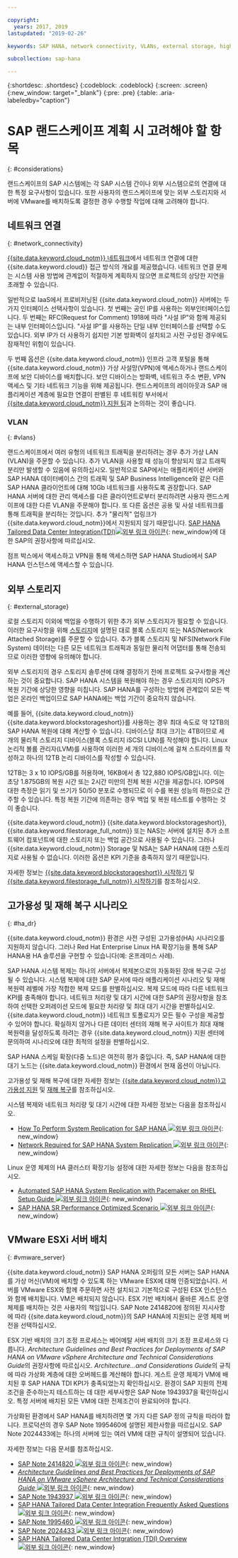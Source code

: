 ```yaml
---

copyright:
  years: 2017, 2019
lastupdated: "2019-02-26"

keywords: SAP HANA, network connectivity, VLANs, external storage, high availability, highly available, disaster recovery, HA, DR, VLANs,

subcollection: sap-hana

---
```


{:shortdesc: .shortdesc}
{:codeblock: .codeblock}
{:screen: .screen}
{:new_window: target="_blank"}
{:pre: .pre}
{:table: .aria-labeledby="caption"}

# SAP 랜드스케이프 계획 시 고려해야 할 항목
{: #considerations}

랜드스케이프의 SAP 시스템에는 각 SAP 시스템 간이나 외부 시스템으로의 연결에 대한 특정 요구사항이 있습니다. 또한 사용자의 랜드스케이프에 맞는 외부 스토리지와 서버에 VMware를 배치하도록 결정한 경우 수행할 작업에 대해 고려해야 합니다.

## 네트워크 연결
{: #network_connectivity}

[{{site.data.keyword.cloud_notm}} 네트워크](/docs/infrastructure/sap-hana?topic=sap-hana-about_ibmcloud_for_sap#ibm_cloud_network)에서 네트워크 연결에 대한 {{site.data.keyword.cloud}} 접근 방식의 개요를 제공했습니다. 네트워크 연결 문제는 시스템 사용 방법에 관계없이 적절하게 계획하지 않으면 프로젝트의 상당한 지연을 초래할 수 있습니다.

일반적으로 IaaS에서 프로비저닝된 {{site.data.keyword.cloud_notm}} 서버에는 두 가지 인터페이스 선택사항이 있습니다. 첫 번째는 공인 IP를 사용하는 외부인터페이스입니다. 두 번째는 RFC(Request for Comment) 1918에 따라 "사설 IP"와 함께 제공되는 내부 인터페이스입니다. "사설 IP"를 사용하는 단일 내부 인터페이스를 선택할 수도 있습니다. 외부 IP가 더 사용하기 쉽지만 기본 방화벽이 설치되고 사전 구성된 경우에도 잠재적인 위험이 있습니다.

두 번째 옵션은 {{site.data.keyword.cloud_notm}} 인프라 고객 포털을 통해 {{site.data.keyword.cloud_notm}} 가상 사설망(VPN)에 액세스하거나 랜드스케이프에 보안 디바이스를 배치합니다. 보안 디바이스는 방화벽, 네트워크 주소 변환, VPN 액세스 및 기타 네트워크 기능을 위해 제공됩니다. 랜드스케이프의 레이아웃과 SAP 애플리케이션 계층에 필요한 연결이 판별된 후 네트워킹 부서에서 [{{site.data.keyword.cloud_notm}} 지원 팀](/docs/get-support?topic=get-support-getting-customer-support#getting-customer-support)과 논의하는 것이 좋습니다.

### VLAN
{: #vlans}

랜드스케이프에서 여러 유형의 네트워크 트래픽을 분리하려는 경우 추가 가상 LAN (VLAN)을 주문할 수 있습니다. 추가 VLAN을 사용할 때 성능이 향상되지 않고 트래픽 분리만 발생할 수 있음에 유의하십시오. 일반적으로 SAP에서는 애플리케이션 서버와 SAP HANA 데이터베이스 간의 트래픽 및 SAP Business Intelligence와 같은 다른 SAP HANA 클라이언트에 대해 10Gb 네트워크를 사용하도록 권장합니다. SAP HANA 서버에 대한 관리 액세스를 다른 클라이언트로부터 분리하려면 사용자 랜드스케이프에 대한 다른 VLAN을 주문해야 합니다. 
또 다른 옵션은 공용 및 사설 네트워크를 통해 트래픽을 분리하는 것입니다. 추가 "물리적" 업링크가 {{site.data.keyword.cloud_notm}}에서 지원되지 않기 때문입니다. [SAP HANA Tailored Data Center Integration(TDI)![외부 링크 아이콘](../../icons/launch-glyph.svg "외부 링크 아이콘")](https://blogs.saphana.com/2015/02/18/sap-hana-tailored-data-center-integration-tdi-overview/){: new_window}에 대한 SAP의 권장사항에 따르십시오.

점프 박스에서 액세스하고 VPN을 통해 액세스하면 SAP HANA Studio에서 SAP HANA 인스턴스에 액세스할 수 있습니다.

## 외부 스토리지
{: #external_storage}

로컬 스토리지 이외에 백업을 수행하기 위한 추가 외부 스토리지가 필요할 수 있습니다. 이러한 요구사항을 위해 [스토리지](/docs/infrastructure/sap-hana?topic=sap-hana-iaas-overview#storage)에 설명된 대로 블록 스토리지 또는 NAS(Network Attached Storage)를 주문할 수 있습니다. 추가 블록 스토리지 및 NFS(Network File System) 데이터는 다른 모든 네트워크 트래픽과 동일한 물리적 어댑터를 통해 전송되므로 이러한 영향에 유의해야 합니다.

외부 스토리지의 경우 스토리지 솔루션에 대해 결정하기 전에 프로젝트 요구사항을 계산하는 것이 중요합니다. SAP HANA 시스템을 복원해야 하는 경우 스토리지의 IOPS가 복원 기간에 상당한 영향을 미칩니다. SAP HANA를 구성하는 방법에 관계없이 모든 백업은 온라인 백업이므로 SAP HANA에는 백업 기간이 중요하지 않습니다.

예를 들어, {{site.data.keyword.cloud_notm}} {{site.data.keyword.blockstorageshort}}를 사용하는 경우 최대 속도로 약 12TB의 SAP HANA 복원에 대해 계산할 수 있습니다. 디바이스당 최대 크기는 4TB이므로 세 개의 물리적 스토리지 디바이스(블록 스토리지 iSCSI LUN)를 작성해야 합니다. Linux 논리적 볼륨 관리자(LVM)를 사용하여 이러한 세 개의 디바이스에 걸쳐 스트라이프를 작성하고 하나의 12TB 논리 디바이스를 작성할 수 있습니다.

12TB는 3 x 10 IOPS/GB를 허용하며, 16KB에서 총 122,880 IOPS/GB입니다. 이는 초당 1.875GB의 복원 시간 또는 2시간 미만의 전체 복원 시간을 제공합니다. IOPS에 대한 측정은 읽기 및 쓰기가 50/50 분포로 수행되므로 이 수를 복원 성능의 하한으로 간주할 수 있습니다. 특정 복원 기간에 의존하는 경우 백업 및 복원 테스트를 수행하는 것이 좋습니다.

{{site.data.keyword.cloud_notm}} {{site.data.keyword.blockstorageshort}}, {{site.data.keyword.filestorage_full_notm}} 또는 NAS는 서버에 설치된 추가 소프트웨어 컴포넌트에 대한 스토리지 또는 백업 공간으로 사용될 수 있습니다. 그러나 {{site.data.keyword.cloud_notm}} Storage 및 NSA는 SAP HANA에 대한 스토리지로 사용될 수 없습니다. 이러한 옵션은 KPI 기준을 충족하지 않기 때문입니다.

자세한 정보는 [{{site.data.keyword.blockstorageshort}} 시작하기](/docs/infrastructure/BlockStorage?topic=BlockStorage-GettingStarted#GettingStarted) 및 [{{site.data.keyword.filestorage_full_notm}} 시작하기](/docs/infrastructure/FileStorage?topic=FileStorage-GettingStarted#getting-started-with-file-storage)를 참조하십시오.

## 고가용성 및 재해 복구 시나리오
{: #ha_dr}

{{site.data.keyword.cloud_notm}} 환경은 사전 구성된 고가용성(HA) 시나리오를 지원하지 않습니다. 그러나 Red Hat Enterprise Linux HA 확장기능을 통해 SAP HANA용 HA 솔루션을 구현할 수 있습니다(예: 온프레미스 사례).

SAP HANA 시스템 복제는 하나의 서버에서 복제본으로의 자동화된 장애 복구로 구성될 수 있습니다. 시스템 복제에 대한 SAP 문서에 따라 애플리케이션 시나리오 및 재해 복원력 레벨에 가장 적합한 복제 모드를 판별하십시오. 복제 모드에 따라 다른 네트워크 KPI를 충족해야 합니다. 네트워크 처리량 및 대기 시간에 대한 SAP의 권장사항을 참조하여 선택한 오퍼레이션 모드에 필요한 처리량 및 최대 대기 시간을 판별하십시오. {{site.data.keyword.cloud_notm}} 네트워크 토폴로지가 모든 필수 구성을 제공할 수 있어야 합니다. 확실하지 않거나 다른 데이터 센터의 재해 복구 사이트가 최대 재해 복원력을 달성하도록 하려는 경우 {{site.data.keyword.cloud_notm}} 지원 센터에 문의하여 시나리오에 대한 최적의 설정을 판별하십시오.

SAP HANA 스케일 확장(다중 노드)은 여전히 평가 중입니다. 즉, SAP HANA에 대한 대기 노드는 {{site.data.keyword.cloud_notm}} 환경에서 현재 옵션이 아닙니다.

고가용성 및 재해 복구에 대한 자세한 정보는 [{{site.data.keyword.cloud_notm}}고가용성 지원](/docs/infrastructure/sap-hana?topic=sap-hana-ha#ha) 및 [재해 복구](/docs/infrastructure/sap-reference-architecture?topic=sap-reference-architecture-recommendations#dr)를 참조하십시오.

시스템 복제와 네트워크 처리량 및 대기 시간에 대한 자세한 정보는 다음을 참조하십시오.
  * [How To Perform System Replication for SAP HANA ![외부 링크 아이콘](../../icons/launch-glyph.svg "외부 링크 아이콘")](https://www.sap.com/documents/2013/10/26c02b58-5a7c-0010-82c7-eda71af511fa.html){: new_window}
  * [Network Required for SAP HANA System Replication ![외부 링크 아이콘](../../icons/launch-glyph.svg "외부 링크 아이콘")](https://www.sap.com/documents/2014/06/babb2b55-5a7c-0010-82c7-eda71af511fa.html){: new_window}

Linux 운영 체제의 HA 클러스터 확장기능 설정에 대한 자세한 정보는 다음을 참조하십시오.
  * [Automated SAP HANA System Replication with Pacemaker on RHEL Setup Guide ![외부 링크 아이콘](../../icons/launch-glyph.svg "외부 링크 아이콘")](https://access.redhat.com/articles/1466063){: new_window}
  * [SAP HANA SR Performance Optimized Scenario ![외부 링크 아이콘](../../icons/launch-glyph.svg "외부 링크 아이콘")](https://www.suse.com/docrep/documents/ir8w88iwu7/suse_linux_enterprise_server_for_sap_applications_12_sp1.pdf){: new_window}

## VMware ESXi 서버 배치
{: #vmware_server}

{{site.data.keyword.cloud_notm}} SAP HANA 오퍼링의 모든 서버는 SAP HANA를 가상 머신(VM)에 배치할 수 있도록 하는 VMware ESX에 대해 인증되었습니다. 서버를 VMware ESX와 함께 주문하면 사전 설치되고 기본적으로 구성된 ESX 인스턴스와 함께 배치됩니다. VM은 배치되지 않습니다. ESX 기반 배치에서 올바른 게스트 운영 체제를 배치하는 것은 사용자의 책임입니다. SAP Note 2414820에 정의된 지시사항에 따라 {{site.data.keyword.cloud_notm}}의 SAP HANA에 지원되는 운영 체제 버전을 선택하십시오.

ESX 기반 배치의 크기 조정 프로세스는 베어메탈 서버 배치의 크기 조정 프로세스와 다릅니다. *Architecture Guidelines and Best Practices for Deployments of SAP HANA on VMware vSphere Architecture and Technical Considerations Guide*의 권장사항에 따르십시오. *Architecture...and Considerations Guide*의 규칙에 따라 가상화 계층에 대한 오버헤드를 계산해야 합니다. 게스트 운영 체제가 VM에 배치된 후 SAP HANA TDI KPI가 충족되었는지 확인하십시오. 환경이 SAP 지원의 전제조건을 준수하는지 테스트하는 데 대한 세부사항은 SAP Note 1943937을 확인하십시오. 특정 서버에 배치된 모든 VM에 대한 전제조건이 완료되어야 합니다.

가상화된 환경에서 SAP HANA를 배치하려면 몇 가지 다른 SAP 정의 규칙을 따라야 합니다. 프로덕션의 경우 SAP Note 1995460에 설명된 제한사항을 따르십시오. SAP Note 2024433에는 하나의 서버에 있는 여러 VM에 대한 규칙이 설명되어 있습니다.

자세한 정보는 다음 문서를 참조하십시오.
  * [SAP Note 2414820 ![외부 링크 아이콘](../../icons/launch-glyph.svg "외부 링크 아이콘")](https://launchpad.support.sap.com/#/notes/2414820){: new_window}
  * [*Architecture Guidelines and Best Practices for Deployments of SAP HANA on VMware vSphere Architecture and Technical Considerations Guide* ![외부 링크 아이콘](../../icons/launch-glyph.svg "외부 링크 아이콘")](https://www.vmware.com/content/dam/digitalmarketing/vmware/en/pdf/whitepaper/sap_hana_on_vmware_vsphere_best_practices_guide-white-paper.pdf){: new_window}
  * [SAP Note 1943937 ![외부 링크 아이콘](../../icons/launch-glyph.svg "외부 링크 아이콘")](https://launchpad.support.sap.com/#/notes/1943937){: new_window}
  * [SAP HANA Tailored Data Center Integration Frequently Asked Questions ![외부 링크 아이콘](../../icons/launch-glyph.svg "외부 링크 아이콘")](https://www.sap.com/documents/2016/05/e8705aae-717c-0010-82c7-eda71af511fa.html){: new_window}
  * [SAP Note 1995460 ![외부 링크 아이콘](../../icons/launch-glyph.svg "외부 링크 아이콘")](https://launchpad.support.sap.com/#/notes/1995460){: new_window}
  * [SAP Note 2024433 ![외부 링크 아이콘](../../icons/launch-glyph.svg "외부 링크 아이콘")](https://launchpad.support.sap.com/#/notes/2024433){: new_window}
  * [SAP HANA Tailored Data Center Intgration (TDI) Overview ![외부 링크 아이콘](../../icons/launch-glyph.svg "외부 링크 아이콘")](https://blogs.saphana.com/2015/02/18/sap-hana-tailored-data-center-integration-tdi-overview/){: new_window}
